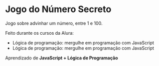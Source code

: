 # Jogo do Número Secreto
Jogo sobre advinhar um número, entre 1 e 100.

Feito durante os cursos da Alura:
- Lógica de programação: mergulhe em programação com JavaScript
- Lógica de programação: mergulhe em programação com JavaScript
  
Aprendizado de **JavaScript + Lógica de Programação**
